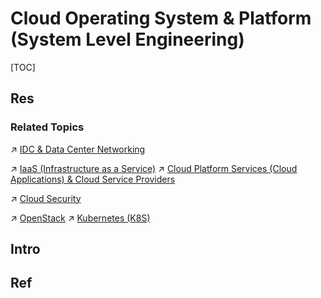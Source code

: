 # Cloud Operating System & Platform (System Level Engineering)

[TOC]



## Res
### Related Topics
↗ [IDC & Data Center Networking](../../../🔑%20CS%20Core/🏎️%20Computer%20Networking%20and%20Communication/🚀%20High%20Performance%20Network%20(HPN)%20&%20IDC%20Technologies/IDC%20&%20Data%20Center%20Networking.md)

↗ [IaaS (Infrastructure as a Service)](../🌵%20Cloud%20Native%20Overview/🗿%20Cloud%20Models/Cloud%20Service%20(Delivery)%20Models/IaaS%20(Infrastructure%20as%20a%20Service)/IaaS%20(Infrastructure%20as%20a%20Service).md)
↗ [Cloud Platform Services (Cloud Applications) & Cloud Service Providers](../🌵%20Cloud%20Native%20Overview/Cloud%20Service%20Porviders/Cloud%20Platform%20Services%20(Cloud%20Applications)%20&%20Cloud%20Service%20Providers.md)

↗ [Cloud Security](../../../CyberSecurity/System%20Security/Cloud%20Security/Cloud%20Security.md)

↗ [OpenStack](🔞%20OpenStack/OpenStack.md)
↗ [Kubernetes (K8S)](Orchestration%20&%20Management/Cluster%20Scheduling%20&%20Orchestration/🏗️%20Kubernetes%20(K8S)/Kubernetes%20(K8S).md)



## Intro



## Ref

